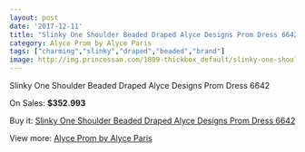 ```yaml
---
layout: post
date: '2017-12-11'
title: "Slinky One Shoulder Beaded Draped Alyce Designs Prom Dress 6642"
category: Alyce Prom by Alyce Paris
tags: ["charming","slinky","draped","beaded","brand"]
image: http://img.princessan.com/1809-thickbox_default/slinky-one-shoulder-beaded-draped-alyce-designs-prom-dress-6642.jpg
---
```

Slinky One Shoulder Beaded Draped Alyce Designs Prom Dress 6642

On Sales: **$352.993**
<a href="https://www.princessan.com/en/alyce-prom-by-alyce-paris/816-slinky-one-shoulder-beaded-draped-alyce-designs-prom-dress-6642.html"><amp-img layout="responsive" width="600" height="600" src="//img.princessan.com/1809-thickbox_default/slinky-one-shoulder-beaded-draped-alyce-designs-prom-dress-6642.jpg" alt="Slinky One Shoulder Beaded Draped Alyce Designs Prom Dress 6642 0" /></a>
<a href="https://www.princessan.com/en/alyce-prom-by-alyce-paris/816-slinky-one-shoulder-beaded-draped-alyce-designs-prom-dress-6642.html"><amp-img layout="responsive" width="600" height="600" src="//img.princessan.com/1811-thickbox_default/slinky-one-shoulder-beaded-draped-alyce-designs-prom-dress-6642.jpg" alt="Slinky One Shoulder Beaded Draped Alyce Designs Prom Dress 6642 1" /></a>
<a href="https://www.princessan.com/en/alyce-prom-by-alyce-paris/816-slinky-one-shoulder-beaded-draped-alyce-designs-prom-dress-6642.html"><amp-img layout="responsive" width="600" height="600" src="//img.princessan.com/1810-thickbox_default/slinky-one-shoulder-beaded-draped-alyce-designs-prom-dress-6642.jpg" alt="Slinky One Shoulder Beaded Draped Alyce Designs Prom Dress 6642 2" /></a>

Buy it: [Slinky One Shoulder Beaded Draped Alyce Designs Prom Dress 6642](https://www.princessan.com/en/alyce-prom-by-alyce-paris/816-slinky-one-shoulder-beaded-draped-alyce-designs-prom-dress-6642.html "Slinky One Shoulder Beaded Draped Alyce Designs Prom Dress 6642")

View more: [Alyce Prom by Alyce Paris](https://www.princessan.com/en/8-alyce-prom-by-alyce-paris "Alyce Prom by Alyce Paris")